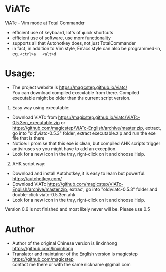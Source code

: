 ViATc
=====

ViATc - Vim mode at Total Commander

- efficient use of keyboard, lot's of quick shortcuts
- efficient use of software, use more functionality
- supports all that Autohotkey does, not just TotalCommander
- in fact, in addition to Vim style, Emacs style can also be programmed-in, eg.  `<ctrl>a   <alt>d`


Usage:
=====
- The project website is https://magicstep.github.io/viatc/  
  You can download compiled executable from there. Compiled executable might be older than the current script version. 

1. Easy way using executable:  
- Download ViATc from https://magicstep.github.io/viatc/ViATc-0.5.3en_executable.zip 
or  
https://github.com/magicstep/ViATc-English/archive/master.zip, extract, go into "old\viatc-0.5.3" folder, extract executable.zip and run the exe file that is there
- Notice: I promise that this exe is clean, but compiled AHK scripts trigger antiviruses so you might have to add an exception.
- Look for a new icon in the tray, right-click on it and choose Help.

2. AHK script way:  
- Download and install Autohotkey, it is easy to learn but powerful. https://autohotkey.com/
- Download ViATc https://github.com/magicstep/ViATc-English/archive/master.zip, extract, go into "old\viatc-0.5.3" folder and double-click viatc-0.5.3en.ahk
- Look for a new icon in the tray, right-click on it and choose Help.

Version 0.6 is not finished and most likely never will be. Please use 0.5

Author
======
- Author of the original Chinese version is linxinhong https://github.com/linxinhong
- Translator and maintainer of the English version is magicstep https://github.com/magicstep  
  contact me there or with the same nickname @gmail.com 
